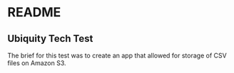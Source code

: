 # README

## Ubiquity Tech Test

The brief for this test was to create an app that allowed for storage of CSV files on Amazon S3.
